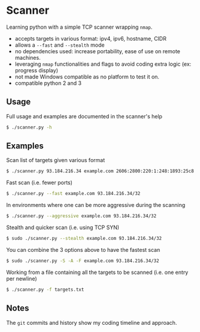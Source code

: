 # Scanner

Learning python with a simple TCP scanner wrapping `nmap`.

* accepts targets in various format: ipv4, ipv6, hostname, CIDR
* allows a `--fast` and `--stealth` mode
* no dependencies used: increase portability, ease of use on remote machines.
* leveraging `nmap` functionalities and flags to avoid coding extra logic (ex: progress display)
* not made Windows compatible as no platform to test it on.
* compatible python 2 and 3

## Usage

Full usage and examples are documented in the scanner's help 

```sh
$ ./scanner.py -h
```

## Examples

Scan list of targets given various format 
```sh
$ ./scanner.py 93.184.216.34 example.com 2606:2800:220:1:248:1893:25c8:1946 172.16.36.12/28
```

Fast scan (i.e. fewer ports)
```sh
$ ./scanner.py --fast example.com 93.184.216.34/32
```

In environments where one can be more aggressive during the scanning
```sh
$ ./scanner.py --aggressive example.com 93.184.216.34/32
```

Stealth and quicker scan (i.e. using TCP SYN)
```sh
$ sudo ./scanner.py --stealth example.com 93.184.216.34/32
```

You can combine the 3 options above to have the fastest scan
```sh
$ sudo ./scanner.py -S -A -F example.com 93.184.216.34/32
```

Working from a file containing all the targets to be scanned (i.e. one entry per newline)
```sh
$ ./scanner.py -f targets.txt
```

## Notes

The `git` commits and history show my coding timeline and approach.